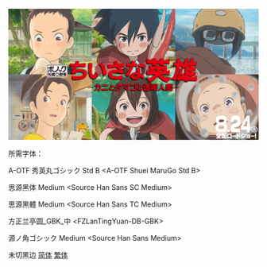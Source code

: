![](poster.png)



所需字体：

A-OTF 秀英丸ゴシック Std B \<A-OTF Shuei MaruGo Std B\>

思源黑体 Medium \<Source Han Sans SC Medium\>

思源黑體 Medium \<Source Han Sans TC Medium\>

方正兰亭圆\_GBK\_中 \<FZLanTingYuan-DB-GBK\>

源ノ角ゴシック Medium \<Source Han Sans Medium\>

未切黑边  [简体](https://github.com/SweetSub/SweetSub/raw/master/Archive/Modest%20Heros/%5BSweetSub%5D%20Modest%20Heros%20%5B1920x1080%5D.chs.ass)  [繁体](https://github.com/SweetSub/SweetSub/raw/master/Archive/Modest%20Heros/%5BSweetSub%5D%20Modest%20Heros%20%5B1920x1080%5D.cht.ass)
